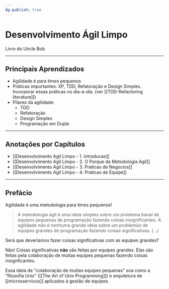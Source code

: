 ```yaml
---
dg-publish: true
---
```

# Desenvolvimento Ágil Limpo

Livro do Uncle Bob

---

## Principais Aprendizados

- Agilidade é para times pequenos
- Práticas importantes: XP, TDD, Refatoração e Design Simples. Incorporar essas práticas no dia-a-dia. (ver [[TDD-Refactoring literature]])
- Pilares da agilidade:
    - TDD
    - Refatoração
    - Design Simples
    - Programação em Dupla



---

## Anotações por Capítulos

- [[Desenvolvimento Agil Limpo - 1. Introducao]]
- [[Desenvolvimento Agil Limpo - 2. O Porque da Metodologia Agil]]
- [[Desenvolvimento Agil Limpo - 3. Praticas de Negocios]]
- [[Desenvolvimento Agil Limpo - 4. Praticas de Equipe]]

---

## Prefácio

Agilidade é uma metodologia para times pequenos!

> A metodologia ágil é uma ideia simples sobre um problema banal de equipes pequenas de programação fazendo coisas insignificantes. A agilidade *não* é nenhuma grande ideia sobre um problemão de equipes grandes de programação fazendo coisas significativas. (...)

Será que deveríamos fazer coisas significativas com as equipes grandes?

Não! Coisas significativas **não** são feitas por equipes grandes. Elas são feitas pela colaboração de muitas equipes pequenas fazendo coisas insignficantes.

Essa ideia de "colaboração de muitas equipes pequenas" soa como a "filosofia Unix" ([[The Art of Unix Programming]]) e arquitetura de [[microsservicos]] aplicados à gestão de equipes.

